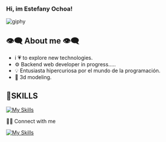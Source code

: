 ### **Hi, im Estefany Ochoa!**   
![giphy](https://github.com/user-attachments/assets/eadd93f9-d2eb-489a-ac0b-48d3901565c0)

## 👁️‍🗨️ About me 👁️‍🗨️

- i 💗 to explore new technologies.
- ⚙️ Backend web developer in progress.....
- 💡 Entusiasta hipercuriosa por el mundo de la programación.
- 🧊 3d modeling.

## 🥇**SKILLS** 

[![My Skills](https://skillicons.dev/icons?i=js,java,html,blender,ai,py,ps)](https://skillicons.dev)

🤼🏻 Connect with me

[![My Skills](https://skillicons.dev/icons?i=instagram,linkedin)](https://skillicons.dev)
